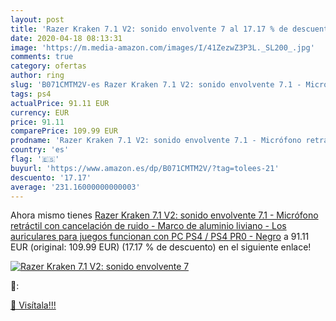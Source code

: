 ```yaml
---
layout: post
title: 'Razer Kraken 7.1 V2: sonido envolvente 7 al 17.17 % de descuento'
date: 2020-04-18 08:13:31
image: 'https://m.media-amazon.com/images/I/41ZezwZ3P3L._SL200_.jpg'
comments: true
category: ofertas
author: ring
slug: 'B071CMTM2V-es Razer Kraken 7.1 V2: sonido envolvente 7.1 - Micrófono...'
tags: ps4
actualPrice: 91.11 EUR
currency: EUR
price: 91.11
comparePrice: 109.99 EUR
prodname: 'Razer Kraken 7.1 V2: sonido envolvente 7.1 - Micrófono retráctil con cancelación de ruido - Marco de aluminio liviano - Los auriculares para juegos funcionan con PC  PS4 / PS4 PR0 - Negro'
country: 'es'
flag: '🇪🇸'
buyurl: 'https://www.amazon.es/dp/B071CMTM2V/?tag=tolees-21'
descuento: '17.17'
average: '231.16000000000003'
---
```


Ahora mismo tienes [Razer Kraken 7.1 V2: sonido envolvente 7.1 - Micrófono retráctil con cancelación de ruido - Marco de aluminio liviano - Los auriculares para juegos funcionan con PC  PS4 / PS4 PR0 - Negro](https://www.amazon.es/dp/B071CMTM2V/?tag=tolees-21) a 91.11 EUR (original: 109.99 EUR) (17.17 %  de descuento) en el siguiente enlace!

[![Razer Kraken 7.1 V2: sonido envolvente 7](https://m.media-amazon.com/images/I/41ZezwZ3P3L._SL200_.jpg)](https://www.amazon.es/dp/B071CMTM2V/?tag=tolees-21)

🔎:


[🛒 Visítala!!!](https://www.amazon.es/dp/B071CMTM2V/?tag=tolees-21)
